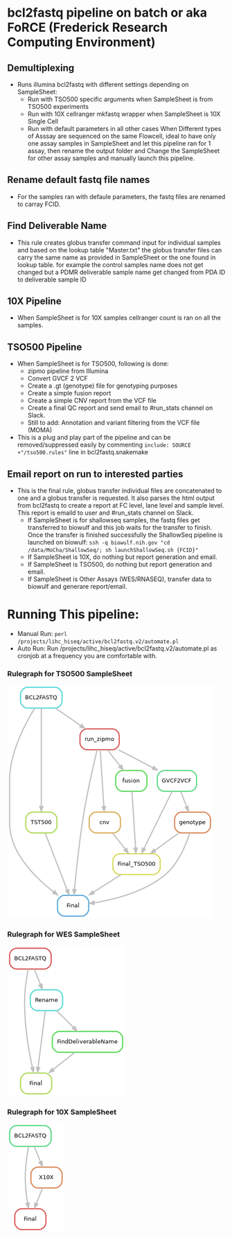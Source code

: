 # bcl2fastq pipeline on batch or aka FoRCE (Frederick Research Computing Environment)
## Demultiplexing
- Runs illumina bcl2fastq with different settings depending on SampleSheet:
	- Run with TSO500 specific arguments when SampleSheet is from TSO500 experiments
	- Run with 10X cellranger mkfastq wrapper when SampleSheet is 10X Single Cell 
	- Run with default parameters in all other cases
		When Different types of Asssay are sequenced on the same Flowcell, ideal to have only one assay samples in SampleSheet and let this pipeline ran for 1 assay, then rename the output folder and Change the SampleSheet for other assay samples and manually launch this pipeline.
## Rename default fastq file names
- For the samples ran with defaule parameters, the fastq files are renamed to carray FCID.
## Find Deliverable Name
- This rule creates globus transfer command input for individual samples and based on the lookup table "Master.txt" the globus transfer files can carry the same name as provided in SampleSheet or the one found in lookup table. for example the control samples name does not get changed but a PDMR deliverable sample name get changed from PDA ID to deliverable sample ID
## 10X Pipeline
- When SampleSheet is for 10X samples cellranger count is ran on all the samples.
## TSO500 Pipeline
- When SampleSheet is for TSO500, following is done:
	- zipmo pipeline from Illumina
	- Convert GVCF 2 VCF
	- Create a .gt (genotype) file for genotyping purposes
	- Create a simple fusion report
	- Create a simple CNV report from the VCF file
	- Create a final QC report and send email to #run_stats channel on Slack.
	- Still to add: Annotation and variant filtering from the VCF file (MOMA)	
- This is a plug and play part of the pipeline and can be removed/suppressed easily by commenting `include: SOURCE +"/tso500.rules"` line in bcl2fastq.snakemake
## Email report on run to interested parties
- This is the final rule, globus transfer individual files are concatenated to one and a globus transfer is requested. It also parses the html output from bcl2fastq to create a report at FC level, lane level and sample level. This report is emaild to user and #run_stats channel on Slack.
	- If SampleSheet is for shallowseq samples, the fastq files get transferred to biowulf and this job waits for the transfer to finish. Once the transfer is finished successfully the ShallowSeq pipeline is launched on biowulf:
		`ssh -q biowulf.nih.gov "cd /data/MoCha/ShallowSeq/; sh launchShallowSeq.sh {FCID}"`
	- If SampleSheet is 10X, do nothing but report generation and email.
	- If SampleSheet is TSO500, do nothing but report generation and email.
	- If SampleSheet is Other Assays (WES/RNASEQ), transfer data to biowulf and generare report/email.
# Running This pipeline:
- Manual Run:
	`perl /projects/lihc_hiseq/active/bcl2fastq.v2/automate.pl`
- Auto Run:
	Run /projects/lihc_hiseq/active/bcl2fastq.v2/automate.pl as cronjob at a frequency you are comfortable with. 


### Rulegraph for TSO500 SampleSheet
![alt tag](TSO500_rulegraph.png)

### Rulegraph for WES SampleSheet
![alt tag](WES_rulegraph.png)

### Rulegraph for 10X SampleSheet
![alt tag](10X_rulegraph.png)
